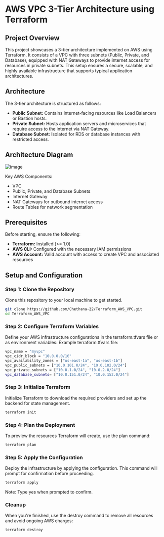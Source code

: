 # AWS VPC 3-Tier Architecture using Terraform

## Project Overview
This project showcases a 3-tier architecture implemented on AWS using Terraform. It consists of a VPC with three subnets (Public, Private, and Database), equipped with NAT Gateways to provide internet access for resources in private subnets. This setup ensures a secure, scalable, and highly available infrastructure that supports typical application architectures.

## Architecture
The 3-tier architecture is structured as follows:

- **Public Subnet:** Contains internet-facing resources like Load Balancers or Bastion hosts.
- **Private Subnet:** Hosts application servers and microservices that require access to the internet via NAT Gateway.
- **Database Subnet:** Isolated for RDS or database instances with restricted access.

## Architecture Diagram
![image](https://github.com/user-attachments/assets/6479ebeb-10c2-4344-86fe-10c37074e26e)

Key AWS Components:
- VPC
- Public, Private, and Database Subnets
- Internet Gateway
- NAT Gateways for outbound internet access
- Route Tables for network segmentation

## Prerequisites
Before starting, ensure the following:
- **Terraform:** Installed (>= 1.0)
- **AWS CLI:** Configured with the necessary IAM permissions
- **AWS Account:** Valid account with access to create VPC and associated resources

## Setup and Configuration

### Step 1: Clone the Repository
Clone this repository to your local machine to get started.
```bash
git clone https://github.com/Chethana-22/Terraform_AWS_VPC.git
cd Terraform_AWS_VPC
```
### Step 2: Configure Terraform Variables
Define your AWS infrastructure configurations in the terraform.tfvars file or as environment variables:
Example terraform.tfvars file:
```bash
vpc_name = "myvpc"
vpc_cidr_block = "10.0.0.0/16"
vpc_availability_zones = ["us-east-1a", "us-east-1b"]
vpc_public_subnets = ["10.0.101.0/24", "10.0.102.0/24"]
vpc_private_subnets = ["10.0.1.0/24", "10.0.2.0/24"]
vpc_database_subnets= ["10.0.151.0/24", "10.0.152.0/24"]
```
### Step 3: Initialize Terraform
Initialize Terraform to download the required providers and set up the backend for state management.
```bash
terraform init
```
### Step 4: Plan the Deployment
To preview the resources Terraform will create, use the plan command:

```bash
terraform plan
```
### Step 5: Apply the Configuration
Deploy the infrastructure by applying the configuration. This command will prompt for confirmation before proceeding.

```bash
terraform apply
```
Note: Type yes when prompted to confirm.

### Cleanup
When you're finished, use the destroy command to remove all resources and avoid ongoing AWS charges:

```bash
terraform destroy
```
